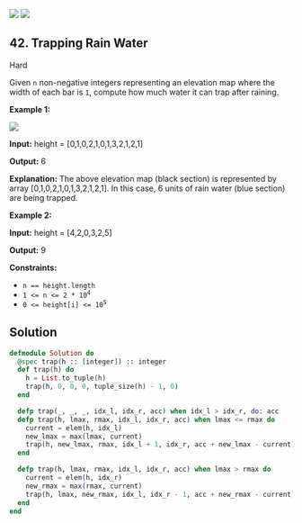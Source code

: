 [![](https://img.shields.io/github/stars/javadev/LeetCode-in-All?label=Stars&style=flat-square)](https://github.com/javadev/LeetCode-in-All)
[![](https://img.shields.io/github/forks/javadev/LeetCode-in-All?label=Fork%20me%20on%20GitHub%20&style=flat-square)](https://github.com/javadev/LeetCode-in-All/fork)

## 42\. Trapping Rain Water

Hard

Given `n` non-negative integers representing an elevation map where the width of each bar is `1`, compute how much water it can trap after raining.

**Example 1:**

![](https://assets.leetcode.com/uploads/2018/10/22/rainwatertrap.png)

**Input:** height = [0,1,0,2,1,0,1,3,2,1,2,1]

**Output:** 6

**Explanation:** The above elevation map (black section) is represented by array [0,1,0,2,1,0,1,3,2,1,2,1]. In this case, 6 units of rain water (blue section) are being trapped.

**Example 2:**

**Input:** height = [4,2,0,3,2,5]

**Output:** 9

**Constraints:**

*   `n == height.length`
*   <code>1 <= n <= 2 * 10<sup>4</sup></code>
*   <code>0 <= height[i] <= 10<sup>5</sup></code>

## Solution

```elixir
defmodule Solution do
  @spec trap(h :: [integer]) :: integer
  def trap(h) do
    h = List.to_tuple(h)
    trap(h, 0, 0, 0, tuple_size(h) - 1, 0)
  end

  defp trap(_, _, _, idx_l, idx_r, acc) when idx_l > idx_r, do: acc
  defp trap(h, lmax, rmax, idx_l, idx_r, acc) when lmax <= rmax do
    current = elem(h, idx_l)
    new_lmax = max(lmax, current)
    trap(h, new_lmax, rmax, idx_l + 1, idx_r, acc + new_lmax - current)
  end

  defp trap(h, lmax, rmax, idx_l, idx_r, acc) when lmax > rmax do
    current = elem(h, idx_r)
    new_rmax = max(rmax, current)
    trap(h, lmax, new_rmax, idx_l, idx_r - 1, acc + new_rmax - current)
  end
end
```